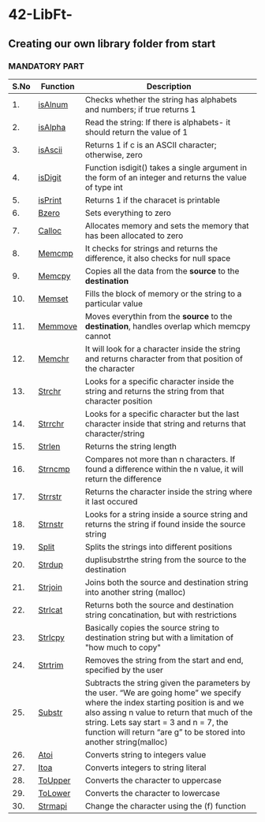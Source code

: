 # 42-LibFt-
## Creating our own library folder from start

### MANDATORY PART 
| S.No | **Function** | **Description** | 
|------|----------|-------------|
| 1.| [isAlnum](Libft/ft_isalnum.c) | Checks whether the string has alphabets and numbers; if true returns 1|
| 2.| [isAlpha](Libft/ft_isalpha.c) | Read the string: If there is alphabets- it should return the value of 1 |
| 3.| [isAscii](Libft/ft_isascii.c) | Returns 1 if c is an ASCII character; otherwise, zero |
| 4.| [isDigit](Libft/ft_isdigit.c)| Function isdigit() takes a single argument in the form of an integer and returns the value of type int|
| 5.| [isPrint](Libft/ft_isprint.c)| Returns 1 if the characet is printable| 
| 6.| [Bzero](Libft/ft_bzero.c)| Sets everything to zero |
| 7.| [Calloc](Libft/ft_calloc.c)| Allocates memory and sets the memory that has been allocated to zero|
| 8.| [Memcmp](Libft/ft_cmemcmp.c)| It checks for strings and returns the difference, it also checks for null space|
| 9.| [Memcpy](Libft/ft_memcpy.c)| Copies all the data from the **source** to the **destination** | 
|10.| [Memset](Libft/ft_memset.c)| Fills the block of memory or the string to a particular value |
|11.| [Memmove](Libft/ft_memmove.c) | Moves everythin from the **source** to the **destination**, handles overlap which memcpy cannot |
|12.| [Memchr](Libft/ft_memchr.c) | It will look for a character inside the string and returns character from that position of the character|
|13.| [Strchr](Libft/ft_strchr.c) | Looks for a specific character inside the string and returns the string from that character position | 
|14.| [Strrchr](Libft/ft_strrchr.c) | Looks for a specific character but the last character inside that string and returns that character/string|
|15.| [Strlen](Libft/ft_strlen.c) | Returns the string length | 
|16.| [Strncmp](Libft/ft_strncmp.c)| Compares not more than n characters. If found a difference within the n value, it will return the difference|
|17.| [Strrstr](Libft/ft_strrstr.c)| Returns the character inside the string where it last occured |
|18.| [Strnstr](Libft/ft_strnstr.c)| Looks for a string inside a source string and returns the string if found inside the source string|
|19.| [Split](Libft/ft_split.c) | Splits the strings into different positions| 
|20.| [Strdup](Libft/ft_strdup.c) | duplisubstrthe string from the source to the destination |
|21.| [Strjoin](Libft/ft_strjoin.c) | Joins both the source and destination string into another string (malloc) |
|22.| [Strlcat](Libft/ft_strlcat.c) | Returns both the source and destination string concatination, but with restrictions | 
|23.| [Strlcpy](Libft/ft_strlcpy.c)| Basically copies the source string to destination string but with a limitation of "how much to copy" |
|24.| [Strtrim](Libft/ft_strtrim.c) | Removes the string from the start and end, specified by the user| 
|25.| [Substr](Libft/ft_substr.c) | Subtracts the string given the parameters by the user. “We are going home” we specify where the index starting position is and we also assing n value to return that much of the string. Lets say start = 3 and n = 7, the function will return “are g” to be stored into another string(malloc) |
|26.| [Atoi](Libft/ft_atoi.c)| Converts string to integers value |
|27.| [Itoa](Libft/ft_itoa.c)| Converts integers to string literal |
|28.| [ToUpper](Libft/ft_toupper.c)| Converts the character to uppercase|
|29.| [ToLower](Libft/ft_tolower.c)| Converts the character to lowercase|
|30.| [Strmapi](Libft/ft_strmapi.c)| Change the character using the (f) function|





